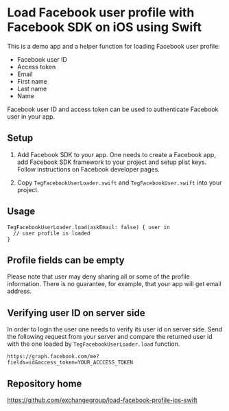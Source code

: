 # Load Facebook user profile with Facebook SDK on iOS using Swift

This is a demo app and a helper function for loading Facebook user profile:

* Facebook user ID
* Access token
* Email
* First name
* Last name
* Name

Facebook user ID and access token can be used to authenticate Facebook user in your app.

## Setup

1. Add Facebook SDK to your app. One needs to create a Facebook app, add Facebook SDK framework to your project and setup plist keys. Follow instructions on Facebook developer pages.

2. Copy `TegFacebookUserLoader.swift` and `TegFacebookUser.swift` into your project.

## Usage

```
TegFacebookUserLoader.load(askEmail: false) { user in
  // user profile is loaded
}
```

## Profile fields can be empty

Please note that user may deny sharing all or some of the profile information. There is no guarantee, for example, that your app will get email address.

## Verifying user ID on server side

In order to login the user one needs to verify its user id on server side. Send the following request from your server and compare the returned user id with the one loaded by `TegFacebookUserLoader.load` function.

```
https://graph.facebook.com/me?fields=id&access_token=YOUR_ACCCESS_TOKEN
```

## Repository home

https://github.com/exchangegroup/load-facebook-profile-ios-swift
